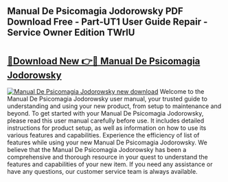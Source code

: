## Manual De Psicomagia Jodorowsky PDF Download Free - Part-UT1 User Guide Repair - Service Owner Edition TWrlU

# <h2><a href="http://bc12727.oget.top/?id=Manual+De+Psicomagia+Jodorowsky">🔗Download New 👉🔴 Manual De Psicomagia Jodorowsky</a></h2>

[![Manual De Psicomagia Jodorowsky new download](https://i.imgur.com/5g1atiW.png)](http://bc12727.oget.top/?id=Manual+De+Psicomagia+Jodorowsky)
Welcome to the Manual De Psicomagia Jodorowsky user manual, your trusted guide to understanding and using your new product, from setup to maintenance and beyond. To get started with your Manual De Psicomagia Jodorowsky, please read this user manual carefully before use. It includes detailed instructions for product setup, as well as information on how to use its various features and capabilities. Experience the efficiency of list of features while using your new Manual De Psicomagia Jodorowsky. We believe that the Manual De Psicomagia Jodorowsky has been a comprehensive and thorough resource in your quest to understand the features and capabilities of your new item. If you need any assistance or have any questions, our customer service team is always available.
